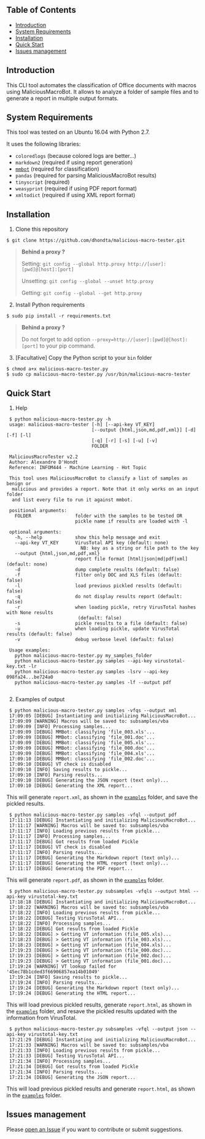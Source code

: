 ## Table of Contents

   * [Introduction](#introduction)
   * [System Requirements](#system-requirements)
   * [Installation](#installation)
   * [Quick Start](#quick-start)
   * [Issues management](#issues-management)


## Introduction

This CLI tool automates the classification of Office documents with macros using MaliciousMacroBot. It allows to analyze a folder of sample files and to generate a report in multiple output formats.


## System Requirements

This tool was tested on an Ubuntu 16.04 with Python 2.7.

It uses the following libraries:
- `coloredlogs` (because colored logs are better...)
- `markdown2` (required if using report generation)
- [`mmbot`](https://github.com/egaus/MaliciousMacroBot) (required for classification)
- `pandas` (required for parsing MaliciousMacroBot results)
- `tinyscript` (required)
- `weasyprint` (required if using PDF report format)
- `xmltodict` (required if using XML report format)


## Installation

1. Clone this repository

 ```session
 $ git clone https://github.com/dhondta/malicious-macro-tester.git
 ```
 
 > **Behind a proxy ?**
 > 
 > Setting: `git config --global http.proxy http://[user]:[pwd]@[host]:[port]`
 > 
 > Unsetting: `git config --global --unset http.proxy`
 > 
 > Getting: `git config --global --get http.proxy`

2. Install Python requirements

 ```session
 $ sudo pip install -r requirements.txt
 ```

 > **Behind a proxy ?**
 > 
 > Do not forget to add option `--proxy=http://[user]:[pwd]@[host]:[port]` to your pip command.
 
3. [Facultative] Copy the Python script to your `bin` folder

 ```session
 $ chmod a+x malicious-macro-tester.py
 $ sudo cp malicious-macro-tester.py /usr/bin/malicious-macro-tester
 ```


## Quick Start

1. Help

 ```session
  $ python malicious-macro-tester.py -h
  usage: malicious-macro-tester [-h] [--api-key VT_KEY]
                                [--output {html,json,md,pdf,xml}] [-d] [-f] [-l]
                                [-q] [-r] [-s] [-u] [-v]
                                FOLDER

  MaliciousMacroTester v2.2
  Author: Alexandre D'Hondt
  Reference: INFOM444 - Machine Learning - Hot Topic

  This tool uses MaliciousMacroBot to classify a list of samples as benign or
   malicious and provides a report. Note that it only works on an input folder
   and list every file to run it against mmbot.

  positional arguments:
    FOLDER                folder with the samples to be tested OR
                          pickle name if results are loaded with -l

  optional arguments:
    -h, --help            show this help message and exit
    --api-key VT_KEY      VirusTotal API key (default: none)
                            NB: key as a string or file path to the key
    --output {html,json,md,pdf,xml}
                          report file format [html|json|md|pdf|xml] (default: none)
    -d                    dump complete results (default: false)
    -f                    filter only DOC and XLS files (default: false)
    -l                    load previous pickled results (default: false)
    -q                    do not display results report (default: false)
    -r                    when loading pickle, retry VirusTotal hashes with None results
                           (default: false)
    -s                    pickle results to a file (default: false)
    -u                    when loading pickle, update VirusTotal results (default: false)
    -v                    debug verbose level (default: false)

  Usage examples:
    python malicious-macro-tester.py my_samples_folder
    python malicious-macro-tester.py samples --api-key virustotal-key.txt -lr
    python malicious-macro-tester.py samples -lsrv --api-key 098fa24...be724a0
    python malicious-macro-tester.py samples -lf --output pdf
   
 ```
 
2. Examples of output

 ```session
  $ python malicious-macro-tester.py samples -vfqs --output xml
  17:09:05 [DEBUG] Instantiating and initializing MaliciousMacroBot...
  17:09:09 [WARNING] Macros will be saved to: subsamples/vba
  17:09:09 [INFO] Processing samples...
  17:09:09 [DEBUG] MMBot: classifying 'file_003.xls'...
  17:09:09 [DEBUG] MMBot: classifying 'file_001.doc'...
  17:09:09 [DEBUG] MMBot: classifying 'file_005.xls'...
  17:09:09 [DEBUG] MMBot: classifying 'file_000.doc'...
  17:09:09 [DEBUG] MMBot: classifying 'file_004.xls'...
  17:09:10 [DEBUG] MMBot: classifying 'file_002.doc'...
  17:09:10 [DEBUG] VT check is disabled
  17:09:10 [INFO] Saving results to pickle...
  17:09:10 [INFO] Parsing results...
  17:09:10 [DEBUG] Generating the JSON report (text only)...
  17:09:10 [DEBUG] Generating the XML report...
 ```
 
 This will generate `report.xml`, as shown in the [`examples`](examples) folder, and save the pickled results.


 ```session
  $ python malicious-macro-tester.py samples -vfql --output pdf
  17:11:13 [DEBUG] Instantiating and initializing MaliciousMacroBot...
  17:11:17 [WARNING] Macros will be saved to: subsamples/vba
  17:11:17 [INFO] Loading previous results from pickle...
  17:11:17 [INFO] Processing samples...
  17:11:17 [DEBUG] Got results from loaded Pickle
  17:11:17 [DEBUG] VT check is disabled
  17:11:17 [INFO] Parsing results...
  17:11:17 [DEBUG] Generating the Markdown report (text only)...
  17:11:17 [DEBUG] Generating the HTML report (text only)...
  17:11:17 [DEBUG] Generating the PDF report...
 ```
 
 This will generate `report.pdf`, as shown in the [`examples`](examples) folder.
 
 ```session
  $ python malicious-macro-tester.py subsamples -vfqls --output html --api-key virustotal-key.txt 
  17:18:18 [DEBUG] Instantiating and initializing MaliciousMacroBot...
  17:18:22 [WARNING] Macros will be saved to: subsamples/vba
  17:18:22 [INFO] Loading previous results from pickle...
  17:18:22 [DEBUG] Testing VirusTotal API...
  17:18:22 [INFO] Processing samples...
  17:18:22 [DEBUG] Got results from loaded Pickle
  17:18:22 [DEBUG] > Getting VT information (file_005.xls)...
  17:18:23 [DEBUG] > Getting VT information (file_003.xls)...
  17:18:23 [DEBUG] > Getting VT information (file_004.xls)...
  17:19:23 [DEBUG] > Getting VT information (file_000.doc)...
  17:19:23 [DEBUG] > Getting VT information (file_002.doc)...
  17:19:23 [DEBUG] > Getting VT information (file_001.doc)...
  17:19:24 [WARNING] VT lookup failed for '45ec78b1cded3f66906857ea14b01049'
  17:19:24 [INFO] Saving results to pickle...
  17:19:24 [INFO] Parsing results...
  17:19:24 [DEBUG] Generating the Markdown report (text only)...
  17:19:24 [DEBUG] Generating the HTML report...
 ```
 
 This will load previous pickled results, generate `report.html`, as shown in the [`examples`](examples) folder, and resave the pickled results updated with the information from VirusTotal.
 
 ```session
  $ python malicious-macro-tester.py subsamples -vfql --output json --api-key virustotal-key.txt 
  17:21:29 [DEBUG] Instantiating and initializing MaliciousMacroBot...
  17:21:33 [WARNING] Macros will be saved to: subsamples/vba
  17:21:33 [INFO] Loading previous results from pickle...
  17:21:33 [DEBUG] Testing VirusTotal API...
  17:21:34 [INFO] Processing samples...
  17:21:34 [DEBUG] Got results from loaded Pickle
  17:21:34 [INFO] Parsing results...
  17:21:34 [DEBUG] Generating the JSON report...
 ```
 
 This will load previous pickled results and generate `report.html`, as shown in the [`examples`](examples) folder.

## Issues management

Please [open an Issue](https://github.com/dhondta/malicious-macro-tester/issues/new) if you want to contribute or submit suggestions.
